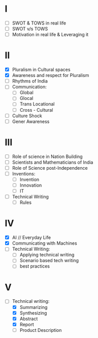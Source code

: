 # I
- [ ] SWOT & TOWS in real life
- [ ] SWOT v/s TOWS
- [ ] Motivation in real life & Leveraging it

# II
- [x] Pluralism in Cultural spaces
- [x] Awareness and respect for Pluralism
- [ ] Rhythms of India
- [ ] Communication:
	- [ ] Global
	- [ ] Glocal
	- [ ] Trans Locational
	- [ ] Cross - Cultural
- [ ] Culture Shock
- [ ] Gener Awareness

# III
- [ ] Role of science in Nation Building
- [ ] Scientists and Mathematicians of India
- [ ] Role of Science post-Independence 
- [ ] Inventions:
	- [ ] Invention
	- [ ] Innovation
	- [ ] IT
- [ ] Technical Writing
	- [ ] Rules

# IV
- [x] AI // Everyday Life
- [x] Communicating with Machines
- [ ] Technical Writing:
	- [ ] Applying technical writing
	- [ ] Scenario based tech writing
	- [ ] best practices

# V
- [ ] Technical writing:
	- [x] Summarizing
	- [x] Synthesizing
	- [x] Abstract
	- [x] Report
	- [ ] Product Description
